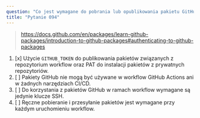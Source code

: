 ```yaml
---
question: "Co jest wymagane do pobrania lub opublikowania pakietu GitHub w ramach workflow, takich jak GitHub Actions lub inne narzędzia CI/CD?"
title: "Pytanie 094"
---
```


> https://docs.github.com/en/packages/learn-github-packages/introduction-to-github-packages#authenticating-to-github-packages
1. [x] Użycie `GITHUB_TOKEN` do publikowania pakietów związanych z repozytorium workflow oraz PAT do instalacji pakietów z prywatnych repozytoriów.
1. [ ] Pakiety GitHub nie mogą być używane w workflow GitHub Actions ani w żadnych narzędziach CI/CD.
1. [ ] Do korzystania z pakietów GitHub w ramach workflow wymagane są jedynie klucze SSH.
1. [ ] Ręczne pobieranie i przesyłanie pakietów jest wymagane przy każdym uruchomieniu workflow.
